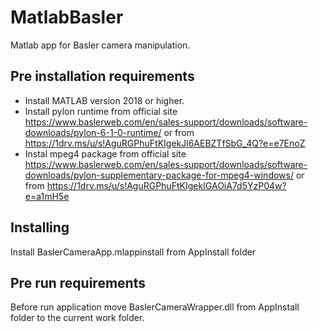 # MatlabBasler

Matlab app for Basler camera manipulation.

## Pre installation requirements
* Install MATLAB version 2018 or higher.
* Install pylon runtime from official site https://www.baslerweb.com/en/sales-support/downloads/software-downloads/pylon-6-1-0-runtime/
or from https://1drv.ms/u/s!AguRGPhuFtKIgekJl6AEBZTfSbG_4Q?e=e7EnoZ
* Instal mpeg4 package from official site https://www.baslerweb.com/en/sales-support/downloads/software-downloads/pylon-supplementary-package-for-mpeg4-windows/ or from https://1drv.ms/u/s!AguRGPhuFtKIgekIGAOiA7d5YzP04w?e=a1mH5e

## Installing
Install BaslerCameraApp.mlappinstall from AppInstall folder

## Pre run requirements
Before run application move BaslerCameraWrapper.dll from AppInstall folder to the current work folder.

